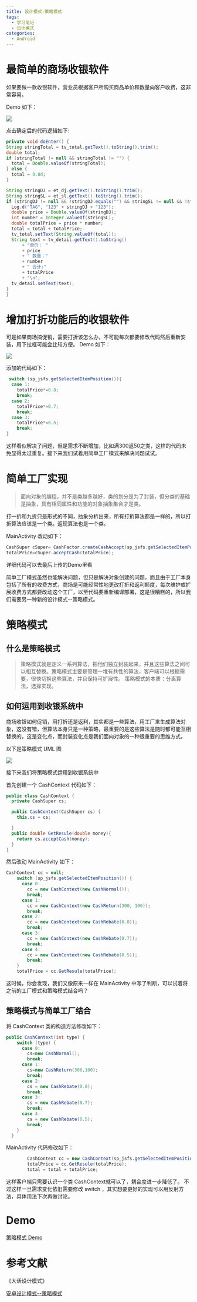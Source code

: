 ```yaml
---
title: 设计模式-策略模式
tags:
  - 学习笔记
  - 设计模式
categories:
  - Android
---
```


# 最简单的商场收银软件 #

如果要做一款收银软件，营业员根据客户所购买商品单价和数量向客户收费，这非常容易。

Demo 如下：

![](http://i.imgur.com/XBz9iW5.png)

<!-- more -->

点击确定后的代码逻辑如下:

``` java
private void doEnter() {
String stringTotal = tv_total.getText().toString().trim();
double total;
if (stringTotal != null && stringTotal != "") {
  total = Double.valueOf(stringTotal);
} else {
  total = 0.0d;
}

String stringDJ = et_dj.getText().toString().trim();
String stringSL = et_sl.getText().toString().trim();
if (stringDJ != null && !stringDJ.equals("") && stringSL != null && !stringSL.equals("")) {
  Log.d("TAG", "123" + stringDJ + "123");
  double price = Double.valueOf(stringDJ);
  int number = Integer.valueOf(stringSL);
  double totalPrice = price * number;
  total = total + totalPrice;
  tv_total.setText(String.valueOf(total));
  String text = tv_detail.getText().toString()
      + "单价： "
      + price
      + " 数量："
      + number
      + " 合计:"
      + totalPrice
      + "\n";
  tv_detail.setText(text);
}
}
```

# 增加打折功能后的收银软件
可是如果商场搞促销，需要打折该怎么办，不可能每次都要修改代码然后重新安装，用下拉框可能会比较方便。
Demo 如下：

![](http://i.imgur.com/sLqCANA.png)

添加的代码如下：
``` java
 switch (sp_jsfs.getSelectedItemPosition()){
  case 1:
    totalPrice*=0.8;
    break;
  case 2:
    totalPrice*=0.7;
    break;
  case 3:
    totalPrice*=0.5;
    break;
}
```
这样看似解决了问题，但是需求不断增加，比如满300返50之类，这样的代码未免显得太过重复。接下来我们试着用简单工厂模式来解决问题试试。

# 简单工厂实现 #
> 面向对象的编程，并不是类越多越好，类的划分是为了封装，但分类的基础是抽象，具有相同属性和功能的对象抽象集合才是类。

打一折和九折只是形式的不同，抽象分析出来，所有打折算法都是一样的，所以打折算法应该是一个类。返现算法也是一个类。

MainActivity 改动如下：

```java
CashSuper cSuper= CashFactor.createCashAccept(sp_jsfs.getSelectedItemPosition());
totalPrice=cSuper.acceptCash(totalPrice);
```

详细代码可以去最后上传的Demo里看

简单工厂模式虽然也能解决问题，但只是解决对象创建的问题，而且由于工厂本身包括了所有的收费方式，商场是可能经常性地更改打折和返利额度，每次维护或扩展收费方式都要改动这个工厂，以至代码要重新编译部署，这是很糟糕的，所以我们需要另一种新的设计模式--策略模式。

# 策略模式

## 什么是策略模式

> 策略模式就是定义一系列算法，把他们独立封装起来，并且这些算法之间可以相互替换。策略模式主要是管理一堆有共性的算法，客户端可以根据需要，很快切换这些算法，并且保持可扩展性。
> 策略模式的本质：分离算法，选择实现。

## 如何运用到收银系统中

商场收银如何促销，用打折还是返利，其实都是一些算法，用工厂来生成算法对象，这没有错，但算法本身只是一种策略，最重要的是这些算法是随时都可能互相替换的，这是变化点，而封装变化点是我们面向对象的一种很重要的思维方式。

以下是策略模式 UML 图

![](http://i.imgur.com/WxFL8fa.png)

接下来我们将策略模式运用到收银系统中

首先创建一个 CashContext 代码如下：

```java
public class CashContext {
  private CashSuper cs;

  public CashContext(CashSuper cs) {
    this.cs = cs;

  }
  public double GetResule(double money){
    return cs.acceptCash(money);
  }
}
```

然后改动 MainActivity 如下：

```java
CashContext cc = null;
    switch (sp_jsfs.getSelectedItemPosition()) {
      case 0:
        cc = new CashContext(new CashNormal());
        break;
      case 1:
        cc = new CashContext(new CashReturn(300, 100));
        break;
      case 2:
        cc = new CashContext(new CashRebate(0.8));
        break;
      case 3:
        cc = new CashContext(new CashRebate(0.7));
        break;
      case 4:
        cc = new CashContext(new CashRebate(0.5));
        break;
    }
    totalPrice = cc.GetResule(totalPrice);
```

这时候，你会发现，我们又像原来一样在 MainActivity 中写了判断，可以试着将之前的工厂模式和策略模式结合吗？

## 策略模式与简单工厂结合

将 CashContext 类的构造方法修改如下：

```java
public CashContext(int type) {
    switch (type) {
      case 0:
        cs=new CashNormal();
        break;
      case 1:
        cs=new CashReturn(300,100);
        break;
      case 2:
        cs = new CashRebate(0.8);
        break;
      case 3:
        cs = new CashRebate(0.7);
        break;
      case 4:
        cs = new CashRebate(0.5);
        break;
    }
  }
```

MainActivity 代码修改如下：

```java
		CashContext cc = new CashContext(sp_jsfs.getSelectedItemPosition());
        totalPrice = cc.GetResule(totalPrice);
        total = total + totalPrice;
```

这样客户端只需要认识一个类 CashContext就可以了，耦合度进一步降低了。
不过这样一旦需求变化依旧需要修改 switch ，其实想要更好的实现可以用反射方法，具体用法下次再做讨论。

# Demo

[策略模式 Demo](https://github.com/jutao/strategymodel)

# 参考文献

《大话设计模式》

[安卓设计模式--策略模式](http://mobile.51cto.com/ahot-418972.htm)
